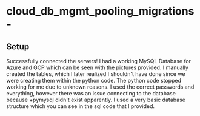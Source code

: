 # cloud_db_mgmt_pooling_migrations-

## Setup
Successfully connected the servers! I had a working MySQL Database for Azure and GCP which can be seen with the pictures provided. I manually created the tables, which I later realized I shouldn't have done since we were creating them within the python code.
The python code stopped working for me due to unknown reasons. I used the correct passwords and everything, however there was an issue connecting to the database because +pymysql didn't exist apparently. I used a very basic database structure which you can see in the sql code that I provided. 

